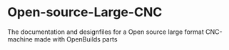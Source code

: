 # Open-source-Large-CNC
The documentation and designfiles for a Open source large format CNC-machine made with OpenBuilds parts
